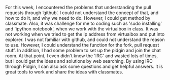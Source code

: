 
For this week, I encountered the problems that understanding the pull requests through ‘github’. I could not understand the concept of that, and how to do it, and why we need to do. However, I could get method by classmate. Also, it was challenge for me to coding such as 'sudo installing' and 'ipython notebook', when we work with the virtualbox in class. It was not working when we tried to get the ip address from virtualbox and put into explorer.
I was not familiar with github, and could not understand the reason to use. However, I could understand the function for the fork, pull request stuff. 
In addition, I had some problem to set up the pidgin and join the chat room. At that point, I even didn't know the 'IRC' and wasted lots of times, but I could get the ideas and solutions by web searching.
By using IRC through Pidgin, I can also ask some questions and get helpful answers. It is great tools to work and share the ideas with classmates.
